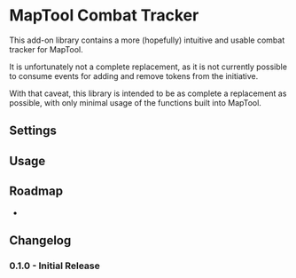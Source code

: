 # MapTool Combat Tracker

This add-on library contains a more (hopefully) intuitive and usable combat tracker
for MapTool. 

It is unfortunately not a complete replacement, as it is not currently possible to 
consume events for adding and remove tokens from the initiative. 

With that caveat, this library is intended to be as complete a replacement as 
possible, with only minimal usage of the functions built into MapTool.

## Settings


## Usage


## Roadmap 

* 

## Changelog

### 0.1.0 - Initial Release 